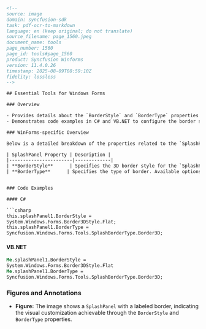 ```html
<!-- 
source: image
domain: syncfusion-sdk
task: pdf-ocr-to-markdown
language: en (keep original; do not translate)
source_filename: page_1560.jpeg
document_name: tools
page_number: 1560
page_id: tools#page_1560
product: Syncfusion Winforms
version: 11.4.0.26
timestamp: 2025-08-09T08:59:10Z
fidelity: lossless
-->

## Essential Tools for Windows Forms

### Overview

- Provides details about the `BorderStyle` and `BorderType` properties of the `SplashPanel`, including options for customizing the 3D border style.
- Demonstrates code examples in C# and VB.NET to configure the border settings of the `SplashPanel`.

### WinForms-specific Overview

Below is a detailed breakdown of the properties related to the `SplashPanel` in Windows Forms:

| SplashPanel Property | Description |
|-----------------------|-------------|
| **BorderStyle**      | Specifies the 3D border style for the `SplashPanel`. Available options include:<br> - RaisedOuter<br> - SunkenOuter<br> - RaisedInner<br> - SunkenInner<br> - Raised<br> - Etched<br> - Bump<br> - Sunken<br> - Adjust<br> - Flat<br> |
| **BorderType**      | Specifies the type of border. Available options include:<br> - Border3D and<br> - None.                         |


### Code Examples

#### C#

```csharp
this.splashPanel1.BorderStyle = 
System.Windows.Forms.Border3DStyle.Flat;
this.splashPanel1.BorderType = 
Syncfusion.Windows.Forms.Tools.SplashBorderType.Border3D;
```

#### VB.NET

```vb
Me.splashPanel1.BorderStyle = 
System.Windows.Forms.Border3DStyle.Flat
Me.splashPanel1.BorderType = 
Syncfusion.Windows.Forms.Tools.SplashBorderType.Border3D;
```

### Figures and Annotations

- **Figure:** The image shows a `SplashPanel` with a labeled border, indicating the visual customization achievable through the `BorderStyle` and `BorderType` properties.

<!-- tags: [Syncfusion Winforms, BorderStyle, BorderType, SplashPanel] keywords: [VisualStyle, BorderCustomization, C#, VB.NET, Border3D, Flat] -->
```
